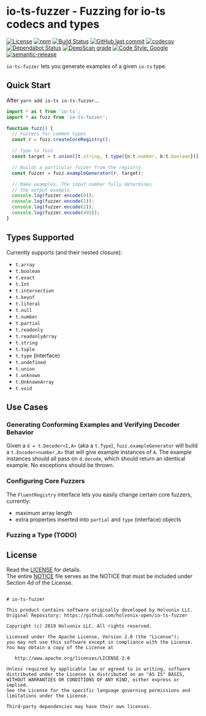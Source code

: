 # io-ts-fuzzer - Fuzzing for io-ts codecs and types

[![License](https://img.shields.io/badge/License-Apache%202.0-blue.svg)](./LICENSE) [![npm](https://img.shields.io/npm/v/io-ts-fuzzer.svg)](https://www.npmjs.com/package/io-ts-fuzzer) [![Build Status](https://travis-ci.com/holvonix-open/io-ts-fuzzer.svg?branch=master)](https://travis-ci.com/holvonix-open/io-ts-fuzzer) [![GitHub last commit](https://img.shields.io/github/last-commit/holvonix-open/io-ts-fuzzer.svg)](https://github.com/holvonix-open/io-ts-fuzzer/commits) [![codecov](https://codecov.io/gh/holvonix-open/io-ts-fuzzer/branch/master/graph/badge.svg)](https://codecov.io/gh/holvonix-open/io-ts-fuzzer) [![Dependabot Status](https://api.dependabot.com/badges/status?host=github&repo=holvonix-open/io-ts-fuzzer)](https://dependabot.com) [![DeepScan grade](https://deepscan.io/api/teams/4465/projects/6653/branches/56883/badge/grade.svg)](https://deepscan.io/dashboard#view=project&tid=4465&pid=6653&bid=56883) [![Code Style: Google](https://img.shields.io/badge/code%20style-google-blueviolet.svg)](https://github.com/google/gts) [![semantic-release](https://img.shields.io/badge/%20%20%F0%9F%93%A6%F0%9F%9A%80-semantic--release-e10079.svg)](https://github.com/semantic-release/semantic-release)

`io-ts-fuzzer` lets you generate examples of a given `io-ts` type.

## Quick Start

After `yarn add io-ts io-ts-fuzzer`...

````typescript
import * as t from 'io-ts';
import * as fuzz from 'io-ts-fuzzer';

function fuzz() {
  // Fuzzers for common types
  const r = fuzz.createCoreRegistry();

  // Type to fuzz
  const target = t.union([t.string, t.type({n:t.number, b:t.boolean})]);

  // Builds a particular fuzzer from the registry.
  const fuzzer = fuzz.exampleGenerator(r, target);

  // Make examples. The input number fully determines
  // the output example.
  console.log(fuzzer.encode(0));
  console.log(fuzzer.encode(1));
  console.log(fuzzer.encode(2));
  console.log(fuzzer.encode(493));
}
````

## Types Supported

Currently supports (and their nested closure):

* `t.array`
* `t.boolean`
* `t.exact`
* `t.Int`
* `t.intersection`
* `t.keyof`
* `t.literal`
* `t.null`
* `t.number`
* `t.partial`
* `t.readonly`
* `t.readonlyArray`
* `t.string`
* `t.tuple`
* `t.type` (interface)
* `t.undefined`
* `t.union`
* `t.unknown`
* `t.UnknownArray`
* `t.void`

## Use Cases

### Generating Conforming Examples and Verifying Decoder Behavior

Given a `d = t.Decoder<I,A>` (aka a `t.Type`), `fuzz.exampleGenerator` will
build a `t.Encoder<number,A>` that will give example instances of `A`.
The example instances should all pass on `d.decode`, which should return
an identical example.  No exceptions should be thrown.

### Configuring Core Fuzzers

The `FluentRegistry` interface lets you easily change certain core
fuzzers, currently:

* maximum array length
* extra properties inserted into `partial` and `type` (interface) objects

### Fuzzing a Type (TODO)


## License

Read the [LICENSE](LICENSE) for details.  
The entire [NOTICE](NOTICE) file serves as the NOTICE that must be included under
Section 4d of the License.

````

# io-ts-fuzzer

This product contains software originally developed by Holvonix LLC.
Original Repository: https://github.com/holvonix-open/io-ts-fuzzer

Copyright (c) 2019 Holvonix LLC. All rights reserved.

Licensed under the Apache License, Version 2.0 (the "License");
you may not use this software except in compliance with the License.
You may obtain a copy of the License at

   http://www.apache.org/licenses/LICENSE-2.0

Unless required by applicable law or agreed to in writing, software
distributed under the License is distributed on an "AS IS" BASIS,
WITHOUT WARRANTIES OR CONDITIONS OF ANY KIND, either express or implied.
See the License for the specific language governing permissions and
limitations under the License.

Third-party dependencies may have their own licenses.

````
